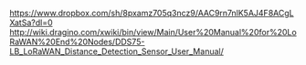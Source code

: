 https://www.dropbox.com/sh/8pxamz705q3ncz9/AAC9rn7nlK5AJ4F8ACgLXatSa?dl=0
http://wiki.dragino.com/xwiki/bin/view/Main/User%20Manual%20for%20LoRaWAN%20End%20Nodes/DDS75-LB_LoRaWAN_Distance_Detection_Sensor_User_Manual/
